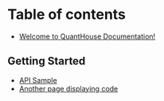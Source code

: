 # Table of contents

* [Welcome to QuantHouse Documentation!](README.md)

## Getting Started

* [API Sample](new-nested-group/landing-page.md)
* [Another page displaying code](new-nested-group/other-page.md)

